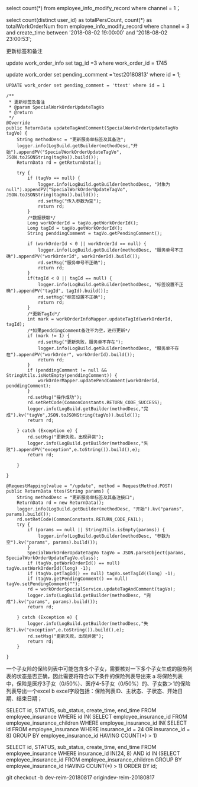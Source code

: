 select count(*) from employee_info_modify_record where channel = 1；

 select count(distinct user_id) as totalPersCount, count(*) as totalWorkOrderNum from employee_info_modify_record where channel = 3
 and  create_time between '2018-08-02 19:00:00' and '2018-08-02 23:00:53';

更新标签和备注

update work_order_info set tag_id =3 where work_order_id = 1745

update work_order set pending_comment ='test20180813' where id = 1;



```
UPDATE work_order set pending_comment = 'ttest' where id = 1
```

```
/**
 * 更新标签及备注
 * @param SpecialWorkOrderUpdateTagVo
 * @return
 */
@Override
public ReturnData updateTagAndComment(SpecialWorkOrderUpdateTagVo tagVo) {
    String methodDesc = "更新服务单标签及其备注";
    logger.info(LogBuild.getBuilder(methodDesc,"开始").appendPV("SpecialWorkOrderUpdateTagVo", JSON.toJSONString(tagVo)).build());
    ReturnData rd = getReturnData();

    try {
        if (tagVo == null) {
            logger.info(LogBuild.getBuilder(methodDesc, "对象为null").appendPV("SpecialWorkOrderUpdateTagVo", JSON.toJSONString(tagVo)).build());
            rd.setMsg("传入参数为空");
            return rd;
        }
        /*数据获取*/
        Long workOrderId = tagVo.getWorkOrderId();
        Long tagId = tagVo.getWorkOrderId();
        String penddingComment = tagVo.getPendingComment();

        if (workOrderId < 0 || workOrderId == null) {
            logger.info(LogBuild.getBuilder(methodDesc, "服务单号不正确").appendPV("workOrderId", workOrderId).build());
            rd.setMsg("服务单号不正确");
            return rd;
        }
        if(tagId < 0 || tagId == null) {
            logger.info(LogBuild.getBuilder(methodDesc, "标签设置不正确").appendPV("tagId", tagId).build());
            rd.setMsg("标签设置不正确");
            return rd;
        }
        /*更新TagId*/
        int mark = workOrderInfoMapper.updateTagId(workOrderId, tagId);
        /*如果penddingComment备注不为空，进行更新*/
        if (mark != 1) {
            rd.setMsg("更新失败，服务单不存在");
            logger.info(LogBuild.getBuilder(methodDesc, "服务单不存在").appendPV("workOrder", workOrderId).build());
            return rd;
        }
        if (penddingComment != null && StringUtils.isNotEmpty(penddingComment)) {
            workOrderMapper.updatePendComment(workOrderId, penddingComment);
        }
        rd.setMsg("操作成功");
        rd.setRetCode(CommonConstants.RETURN_CODE_SUCCESS);
        logger.info(LogBuild.getBuilder(methodDesc,"完成").kv("tagVo",JSON.toJSONString(tagVo)).build());
        return rd;

    } catch (Exception e) {
        rd.setMsg("更新失败，出现异常");
        logger.info(LogBuild.getBuilder(methodDesc,"失败").appendPV("exception",e.toString()).build(),e);
        return rd;

    }

}
```
```
@RequestMapping(value = "/update", method = RequestMethod.POST)
public ReturnData ttes(String params) {
    String methodDesc = "更新服务单标签及其备注接口";
    ReturnData rd = new ReturnData();
    logger.info(LogBuild.getBuilder(methodDesc, "开始").kv("params", params).build());
    rd.setRetCode(CommonConstants.RETURN_CODE_FAIL);
    try {
        if (params == null || StringUtils.isEmpty(params)) {
            logger.info(LogBuild.getBuilder(methodDesc, "参数为空").kv("params", params).build());
        }
        SpecialWorkOrderUpdateTagVo tagVo = JSON.parseObject(params, SpecialWorkOrderUpdateTagVo.class);
        if (tagVo.getWorkOrderId() == null) tagVo.setWorkOrderId((long) -1);
        if (tagVo.getTagId() == null) tagVo.setTagId((long) -1);
        if (tagVo.getPendingComment() == null) tagVo.setPendingComment("");
        rd = workOrderSpecialService.updateTagAndComment(tagVo);
        logger.info(LogBuild.getBuilder(methodDesc, "完成").kv("params", params).build());
        return rd;

    } catch (Exception e) {
        logger.info(LogBuild.getBuilder(methodDesc,"失败").kv("exception",e.toString()).build(),e);
        rd.setMsg("更新失败，出现异常");
        return rd;
    }

}
```



一个子女险的保险列表中可能包含多个子女，需要核对一下多个子女生成的服务列表的状态是否正确，因此需要将符合以下条件的保险列表导出来 a 将保险列表中，保险是医疗3子女（0/50%）、医疗4-5子女（0/50%）的、子女数＞1的保险列表导出一个excel b excel字段包括：保险列表ID、主状态、子状态、开始日期、结束日期；

SELECT id, STATUS, sub_status, create_time, end_time FROM employee_insurance WHERE id IN( SELECT employee_insurance_id FROM employee_insurance_children WHERE employee_insurance_id IN( SELECT id FROM employee_insurance WHERE insurance_id = 24 OR insurance_id = 8) GROUP BY employee_insurance_id HAVING COUNT(*) > 1)



SELECT id, STATUS, sub_status, create_time, end_time FROM employee_insurance WHERE insurance_id IN(24, 8) AND id IN (SELECT employee_insurance_id FROM employee_insurance_children GROUP BY employee_insurance_id HAVING COUNT(*) > 1) ORDER BY id;



git checkout -b dev-reim-20180817 origindev-reim-20180817